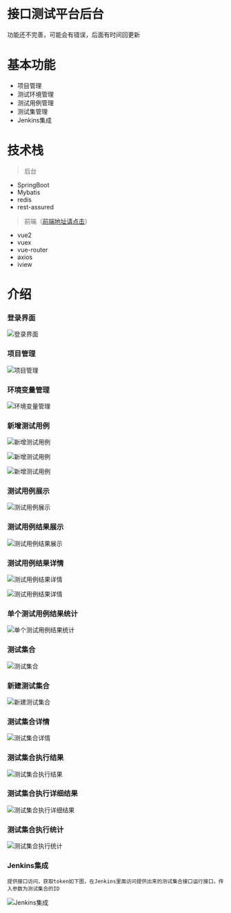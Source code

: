 # 接口测试平台后台
  功能还不完善，可能会有错误，后面有时间回更新
# 基本功能 
* 项目管理
* 测试环境管理
* 测试用例管理
* 测试集管理
* Jenkins集成

# 技术栈

  >  后台

   * SpringBoot
   * Mybatis
   * redis
   * rest-assured
  
> 前端（[前端地址请点击](https://github.com/uestctang/Daisly_Front.git "接口测试平台前端地址")）
   
   * vue2
   * vuex
   * vue-router
   * axios
   * iview

# 介绍

### 登录界面

![登录界面](https://testerhome.com/uploads/photo/2018/28db2993-26e2-4c82-80de-5ab3771fdde0.png!large)

### 项目管理

![项目管理](https://testerhome.com/uploads/photo/2018/a920c1e6-3f89-4fe6-a7df-01b296baa1cb.png!large)

### 环境变量管理

![环境变量管理](https://testerhome.com/uploads/photo/2018/e9c02787-d7b1-437b-8c63-c7a3ca502c66.png!large)

### 新增测试用例

![新增测试用例](https://testerhome.com/uploads/photo/2018/e25a2910-bd20-4bab-a887-c29c5c3cbb03.png!large)

![新增测试用例](https://testerhome.com/uploads/photo/2018/b33d2291-4799-4fbd-a16e-b659ba9d3bd7.png!large)

![新增测试用例](https://testerhome.com/uploads/photo/2018/177eabd5-dfed-4d28-ba44-ae80d70eb542.png!large)

### 测试用例展示

![测试用例展示](https://testerhome.com/uploads/photo/2018/b0a0a03a-eea2-479c-8f2a-cac838780509.png!large)

### 测试用例结果展示

![测试用例结果展示](https://testerhome.com/uploads/photo/2018/11d77787-f06d-40a0-add2-2d458bcaf9e9.png!large)

### 测试用例结果详情

![测试用例结果详情](https://testerhome.com/uploads/photo/2018/472d7566-9c27-4583-8c65-9ce012546083.png!large)

![测试用例结果详情](https://testerhome.com/uploads/photo/2018/8432917e-a26f-42b0-8097-f1ea156c30b9.png!large)

### 单个测试用例结果统计

![单个测试用例结果统计](https://testerhome.com/uploads/photo/2018/48d28faf-8bf8-42b2-8d50-9927fea07289.png!large)

### 测试集合

![测试集合](https://testerhome.com/uploads/photo/2018/b97de516-cf69-4c31-a521-a1594722576d.png!large)

### 新建测试集合

![新建测试集合](https://testerhome.com/uploads/photo/2018/54bbb4a2-5a93-4c0a-995f-79e8ef46e43a.png!large)

### 测试集合详情

![测试集合详情](https://testerhome.com/uploads/photo/2018/68076860-a3a9-46c0-b03f-19756b7ab6db.png!large)

### 测试集合执行结果

![测试集合执行结果](https://testerhome.com/uploads/photo/2018/e7e78ccc-5ee5-480e-a674-08276a57c6ec.png!large)

### 测试集合执行详细结果

![测试集合执行详细结果](https://testerhome.com/uploads/photo/2018/2049537f-50f1-4a97-ba4f-efb4cbb9a4e5.png!large)

### 测试集合执行统计

![测试集合执行统计](https://testerhome.com/uploads/photo/2018/7a960403-81ac-40e4-b904-1568296d3fd2.png!large)

### Jenkins集成
    提供接口访问，获取token如下图，在Jenkins里面访问提供出来的测试集合接口运行接口，传入参数为测试集合的ID

![Jenkins集成](https://testerhome.com/uploads/photo/2018/b9caa2b5-1049-4a9e-9646-0973d6918856.png!large)

